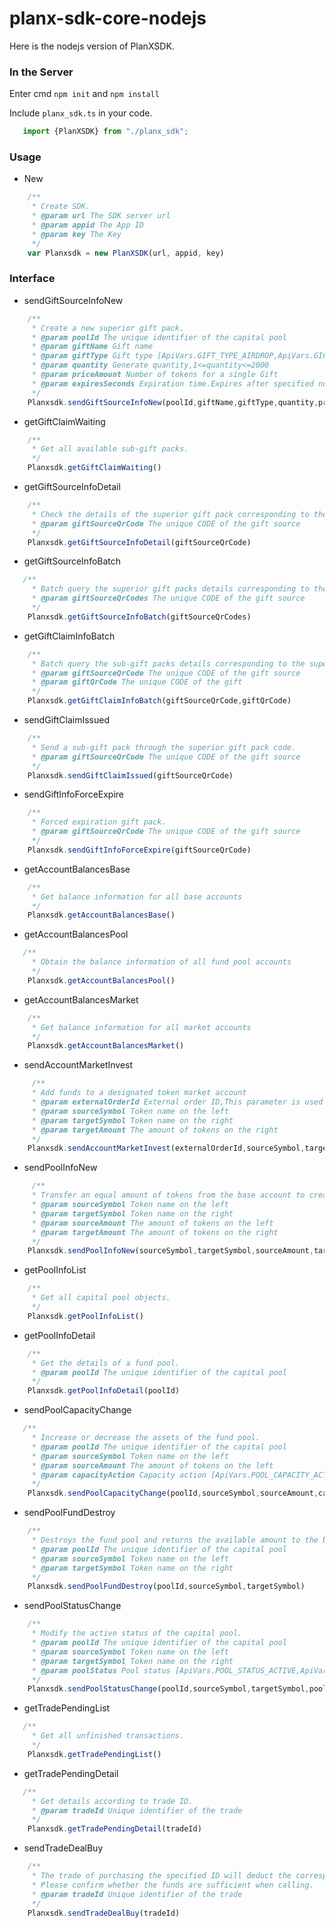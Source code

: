 # planx-sdk-core-nodejs

Here is the nodejs version of PlanXSDK.

### In the Server

Enter cmd `npm init` and `npm install`

Include `planx_sdk.ts` in your code.

````typescript
   import {PlanXSDK} from "./planx_sdk";
````
### Usage
-  New
````typescript
    /**
     * Create SDK.
     * @param url The SDK server url
     * @param appid The App ID
     * @param key The Key
     */
    var Planxsdk = new PlanXSDK(url, appid, key)
````

### Interface
-  sendGiftSourceInfoNew
````typescript
    /**
     * Create a new superior gift pack.
     * @param poolId The unique identifier of the capital pool
     * @param giftName Gift name
     * @param giftType Gift type [ApiVars.GIFT_TYPE_AIRDROP,ApiVars.GIFT_TYPE_REDEMPTION]
     * @param quantity Generate quantity,1<=quantity<=2000
     * @param priceAmount Number of tokens for a single Gift
     * @param expiresSeconds Expiration time.Expires after specified number of seconds
     */
    Planxsdk.sendGiftSourceInfoNew(poolId,giftName,giftType,quantity,priceAmount,expiresSeconds)
````
-  getGiftClaimWaiting
````typescript
    /**
     * Get all available sub-gift packs.
     */
    Planxsdk.getGiftClaimWaiting()
````

-  getGiftSourceInfoDetail
````typescript
    /**
     * Check the details of the superior gift pack corresponding to the Code.
     * @param giftSourceQrCode The unique CODE of the gift source
     */
    Planxsdk.getGiftSourceInfoDetail(giftSourceQrCode)
````

-  getGiftSourceInfoBatch
````typescript
   /**
     * Batch query the superior gift packs details corresponding to the code.
     * @param giftSourceQrCodes The unique CODE of the gift source
     */
    Planxsdk.getGiftSourceInfoBatch(giftSourceQrCodes)
````

-  getGiftClaimInfoBatch
````typescript
    /**
     * Batch query the sub-gift packs details corresponding to the superior gift pack code.
     * @param giftSourceQrCode The unique CODE of the gift source
     * @param giftQrCode The unique CODE of the gift
     */
    Planxsdk.getGiftClaimInfoBatch(giftSourceQrCode,giftQrCode)
````

-  sendGiftClaimIssued
````typescript
    /**
     * Send a sub-gift pack through the superior gift pack code.
     * @param giftSourceQrCode The unique CODE of the gift source
     */
    Planxsdk.sendGiftClaimIssued(giftSourceQrCode)
````

-  sendGiftInfoForceExpire
````typescript
    /**
     * Forced expiration gift pack.
     * @param giftSourceQrCode The unique CODE of the gift source
     */
    Planxsdk.sendGiftInfoForceExpire(giftSourceQrCode)
````

-  getAccountBalancesBase
````typescript
    /**
     * Get balance information for all base accounts
     */
    Planxsdk.getAccountBalancesBase()
````

-  getAccountBalancesPool
````typescript
   /**
     * Obtain the balance information of all fund pool accounts
     */
    Planxsdk.getAccountBalancesPool()
````

-  getAccountBalancesMarket
````typescript
    /**
     * Get balance information for all market accounts
     */
    Planxsdk.getAccountBalancesMarket()
````

-  sendAccountMarketInvest
````typescript
     /**
     * Add funds to a designated token market account
     * @param externalOrderId External order ID,This parameter is used to mark this operation
     * @param sourceSymbol Token name on the left
     * @param targetSymbol Token name on the right
     * @param targetAmount The amount of tokens on the right
     */
    Planxsdk.sendAccountMarketInvest(externalOrderId,sourceSymbol,targetSymbol,targetAmount)
````

-  sendPoolInfoNew
````typescript
     /**
     * Transfer an equal amount of tokens from the base account to create a new funding pool.
     * @param sourceSymbol Token name on the left
     * @param targetSymbol Token name on the right
     * @param sourceAmount The amount of tokens on the left
     * @param targetAmount The amount of tokens on the right
     */
    Planxsdk.sendPoolInfoNew(sourceSymbol,targetSymbol,sourceAmount,targetAmount)
````

-  getPoolInfoList
````typescript
    /**
     * Get all capital pool objects.
     */
    Planxsdk.getPoolInfoList()
````

-  getPoolInfoDetail
````typescript
    /**
     * Get the details of a fund pool.
     * @param poolId The unique identifier of the capital pool
     */
    Planxsdk.getPoolInfoDetail(poolId)
````

-  sendPoolCapacityChange
````typescript
   /**
     * Increase or decrease the assets of the fund pool.
     * @param poolId The unique identifier of the capital pool
     * @param sourceSymbol Token name on the left
     * @param sourceAmount The amount of tokens on the left
     * @param capacityAction Capacity action [ApiVars.POOL_CAPACITY_ACTION_INCREASE,ApiVars.POOL_CAPACITY_ACTION_DECREASE]
     */
    Planxsdk.sendPoolCapacityChange(poolId,sourceSymbol,sourceAmount,capacityAction)
````

-  sendPoolFundDestroy
````typescript
    /**
     * Destroys the fund pool and returns the available amount to the base account.
     * @param poolId The unique identifier of the capital pool
     * @param sourceSymbol Token name on the left
     * @param targetSymbol Token name on the right
     */
    Planxsdk.sendPoolFundDestroy(poolId,sourceSymbol,targetSymbol)
````

-  sendPoolStatusChange
````typescript
    /**
     * Modify the active status of the capital pool.
     * @param poolId The unique identifier of the capital pool
     * @param sourceSymbol Token name on the left
     * @param targetSymbol Token name on the right
     * @param poolStatus Pool status [ApiVars.POOL_STATUS_ACTIVE,ApiVars.POOL_STATUS_INACTIVE]
     */
    Planxsdk.sendPoolStatusChange(poolId,sourceSymbol,targetSymbol,poolStatus)
````

-  getTradePendingList
````typescript
   /**
     * Get all unfinished transactions.
     */
    Planxsdk.getTradePendingList()
````

-  getTradePendingDetail
````typescript
   /**
     * Get details according to trade ID.
     * @param tradeId Unique identifier of the trade
     */
    Planxsdk.getTradePendingDetail(tradeId)
````

-  sendTradeDealBuy
````typescript
    /**
     * The trade of purchasing the specified ID will deduct the corresponding funds from the market account.
     * Please confirm whether the funds are sufficient when calling.
     * @param tradeId Unique identifier of the trade
     */
    Planxsdk.sendTradeDealBuy(tradeId)
````
